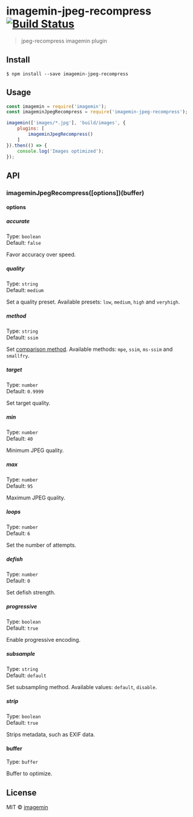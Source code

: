 # imagemin-jpeg-recompress [![Build Status](https://travis-ci.org/imagemin/imagemin-jpeg-recompress.svg?branch=master)](https://travis-ci.org/imagemin/imagemin-jpeg-recompress)

> jpeg-recompress imagemin plugin


## Install

```
$ npm install --save imagemin-jpeg-recompress
```


## Usage

```js
const imagemin = require('imagemin');
const imageminJpegRecompress = require('imagemin-jpeg-recompress');

imagemin(['images/*.jpg'], 'build/images', {
	plugins: [
		imageminJpegRecompress()
	]
}).then(() => {
	console.log('Images optimized');
});
```


## API

### imageminJpegRecompress([options])(buffer)

#### options

##### accurate

Type: `boolean`<br>
Default: `false`

Favor accuracy over speed.

##### quality

Type: `string`<br>
Default: `medium`

Set a quality preset. Available presets: `low`, `medium`, `high` and `veryhigh`.

##### method

Type: `string`<br>
Default: `ssim`

Set [comparison method](https://github.com/danielgtaylor/jpeg-archive#image-comparison-metrics). Available methods: `mpe`, `ssim`, `ms-ssim` and `smallfry`.

##### target

Type: `number`<br>
Default: `0.9999`

Set target quality.

##### min

Type: `number`<br>
Default: `40`

Minimum JPEG quality.

##### max

Type: `number`<br>
Default: `95`

Maximum JPEG quality.

##### loops

Type: `number`<br>
Default: `6`

Set the number of attempts.

##### defish

Type: `number`<br>
Default: `0`

Set defish strength.

##### progressive

Type: `boolean`<br>
Default: `true`

Enable progressive encoding.

##### subsample

Type: `string`<br>
Default: `default`

Set subsampling method. Available values: `default`, `disable`.

##### strip

Type: `boolean`<br>
Default: `true`

Strips metadata, such as EXIF data.

#### buffer

Type: `buffer`

Buffer to optimize.


## License

MIT © [imagemin](https://github.com/imagemin)

